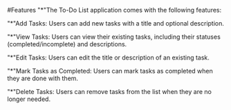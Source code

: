 #Features 
"*"The To-Do List application comes with the following features:

 "*"Add Tasks: Users can add new tasks with a title and optional description.

 "*"View Tasks: Users can view their existing tasks, including their statuses (completed/incomplete) and descriptions.

"*"Edit Tasks: Users can edit the title or description of an existing task.

 "*"Mark Tasks as Completed: Users can mark tasks as completed when they are done with them.

"*"Delete Tasks: Users can remove tasks from the list when they are no longer needed.
